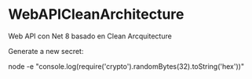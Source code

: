 # WebAPICleanArchitecture
Web API con Net 8 basado en Clean Arcquitecture

Generate a new secret:

node -e "console.log(require('crypto').randomBytes(32).toString('hex'))"
